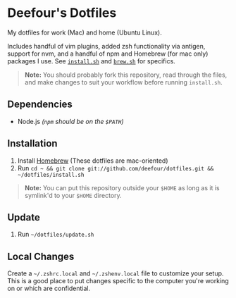 # Deefour's Dotfiles

My dotfiles for work (Mac) and home (Ubuntu Linux).

Includes handful of vim plugins, added zsh functionality via antigen, support for nvm, and a handful of npm and Homebrew (for mac only) packages I use. See [`install.sh`](https://github.com/deefour/dotfiles/blob/master/install.sh) and [`brew.sh`](https://github.com/deefour/dotfiles/blob/master/brew.sh) for specifics.

> **Note:** You should probably fork this repository, read through the files, and make changes to suit your workflow before running `install.sh`.

## Dependencies

 - Node.js *(`npm` should be on the `$PATH`)*

## Installation

 1. Install [Homebrew](http://brew.sh/) (These dotfiles are mac-oriented)
 2. Run `cd ~ && git clone git://github.com/deefour/dotfiles.git && ~/dotfiles/install.sh`

> **Note:** You can put this repository outside your `$HOME` as long as it is symlink'd to your `$HOME` directory.

## Update

 1. Run `~/dotfiles/update.sh`

## Local Changes

Create a `~/.zshrc.local` and `~/.zshenv.local` file to customize your setup.
This is a good place to put changes specific to the computer you're working on
or which are confidential.